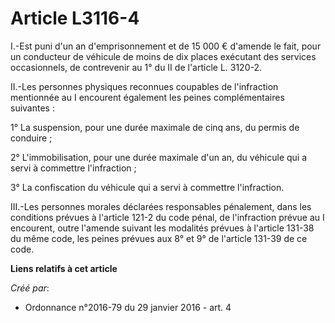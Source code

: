 # Article L3116-4

I.-Est puni d'un an d'emprisonnement et de 15 000 € d'amende le fait, pour un conducteur de véhicule de moins de dix places
exécutant des services occasionnels, de contrevenir au 1° du II de l'article L. 3120-2. 

II.-Les personnes physiques reconnues coupables de l'infraction mentionnée au I encourent également les peines
complémentaires suivantes : 

1° La suspension, pour une durée maximale de cinq ans, du permis de conduire ; 

2° L'immobilisation, pour une durée maximale d'un an, du véhicule qui a servi à commettre l'infraction ; 

3° La confiscation du véhicule qui a servi à commettre l'infraction. 

III.-Les personnes morales déclarées responsables pénalement, dans les conditions prévues à l'article 121-2 du code pénal, de
l'infraction prévue au I encourent, outre l'amende suivant les modalités prévues à l'article 131-38 du même code, les peines
prévues aux 8° et 9° de l'article 131-39 de ce code.

**Liens relatifs à cet article**

_Créé par_:

  - Ordonnance n°2016-79 du 29 janvier 2016 - art. 4
